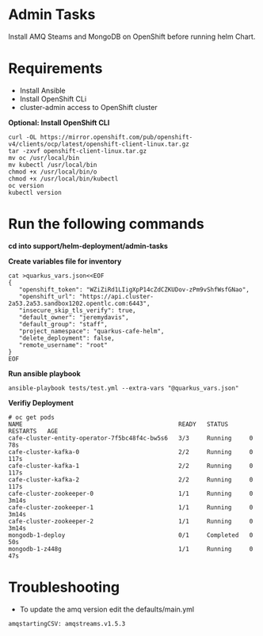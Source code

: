 Admin Tasks 
=========

Install AMQ Steams and MongoDB on OpenShift before running helm Chart.

Requirements
============
* Install Ansible  
* Install OpenShift CLi
* cluster-admin access  to OpenShift cluster

**Optional: Install OpenShift CLI**
```
curl -OL https://mirror.openshift.com/pub/openshift-v4/clients/ocp/latest/openshift-client-linux.tar.gz
tar -zxvf openshift-client-linux.tar.gz
mv oc /usr/local/bin
mv kubectl /usr/local/bin
chmod +x /usr/local/bin/o
chmod +x /usr/local/bin/kubectl
oc version
kubectl version
```

Run the following commands 
========================
**cd into support/helm-deployment/admin-tasks**

**Create variables file for inventory**
```
cat >quarkus_vars.json<<EOF
{
   "openshift_token": "WZiZiRd1LIigXpP14cZdCZKUDov-zPm9vShfWsfGNao",
   "openshift_url": "https://api.cluster-2a53.2a53.sandbox1202.opentlc.com:6443",
   "insecure_skip_tls_verify": true,
   "default_owner": "jeremydavis",
   "default_group": "staff",
   "project_namespace": "quarkus-cafe-helm",
   "delete_deployment": false,
   "remote_username": "root"
}
EOF
```

**Run ansible playbook**
```
ansible-playbook tests/test.yml --extra-vars "@quarkus_vars.json"
```

**Verifiy Deployment**
```
# oc get pods
NAME                                            READY   STATUS      RESTARTS   AGE
cafe-cluster-entity-operator-7f5bc48f4c-bw5s6   3/3     Running     0          78s
cafe-cluster-kafka-0                            2/2     Running     0          117s
cafe-cluster-kafka-1                            2/2     Running     0          117s
cafe-cluster-kafka-2                            2/2     Running     0          117s
cafe-cluster-zookeeper-0                        1/1     Running     0          3m14s
cafe-cluster-zookeeper-1                        1/1     Running     0          3m14s
cafe-cluster-zookeeper-2                        1/1     Running     0          3m14s
mongodb-1-deploy                                0/1     Completed   0          50s
mongodb-1-z448g                                 1/1     Running     0          47s
```

Troubleshooting
===============
* To update the amq version edit the defaults/main.yml 
```
amqstartingCSV: amqstreams.v1.5.3
```

